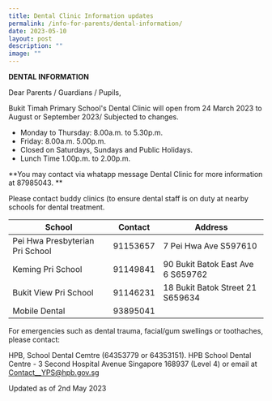 ```yaml
---
title: Dental Clinic Information updates
permalink: /info-for-parents/dental-information/
date: 2023-05-10
layout: post
description: ""
image: ""
---
```

**DENTAL INFORMATION**

Dear Parents / Guardians / Pupils,

Bukit Timah Primary School's Dental Clinic will open from 24 March 2023 to August or September 2023/ Subjected to changes. 

* Monday to Thursday: 8.00a.m. to 5.30p.m.
* Friday: 8.00a.m. 5.00p.m.
* Closed on Saturdays, Sundays and Public Holidays.
* Lunch Time 1.00p.m. to 2.00p.m. 

**You may contact via whatapp message Dental Clinic for more information at 87985043. **


Please contact buddy clinics (to ensure dental staff is on duty at nearby schools for dental treatment.&nbsp;



| School | Contact |Address  |
| -------- | -------- | -------- |
| Pei Hwa Presbyterian Pri School    | 91153657    | 7 Pei Hwa Ave S597610     |
| Keming Pri School    | 91149841    | 90 Bukit Batok East Ave 6 S659762     |
| Bukit View Pri School    | 91146231    | 18 Bukit Batok Street 21 S659634     |
| Mobile Dental    | 93895041    |      |

For emergencies such as dental trauma, facial/gum swellings or toothaches, please contact:&nbsp;

HPB, School Dental Cemtre (64353779 or 64353151). HPB School Dental Centre - 3 Second Hospital Avenue Singapore 168937 (Level 4) or email at Contact__YPS@hpb.gov.sg

Updated as of 2nd May 2023